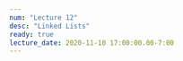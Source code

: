 ```yaml
---
num: "Lecture 12"
desc: "Linked Lists"
ready: true
lecture_date: 2020-11-10 17:00:00.00-7:00
---
```

